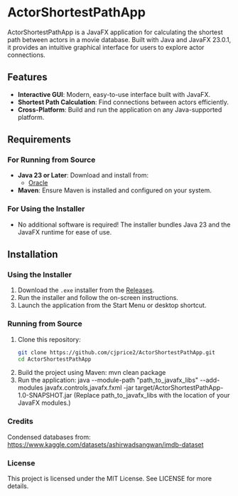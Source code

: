 # ActorShortestPathApp

ActorShortestPathApp is a JavaFX application for calculating the shortest path between actors in a movie database. Built with Java and JavaFX 23.0.1, it provides an intuitive graphical interface for users to explore actor connections.

## Features
- **Interactive GUI**: Modern, easy-to-use interface built with JavaFX.
- **Shortest Path Calculation**: Find connections between actors efficiently.
- **Cross-Platform**: Build and run the application on any Java-supported platform.

## Requirements
### For Running from Source
- **Java 23 or Later**: Download and install from:
  - [Oracle](https://www.oracle.com/java/technologies/javase-downloads.html)
- **Maven**: Ensure Maven is installed and configured on your system.

### For Using the Installer
- No additional software is required! The installer bundles Java 23 and the JavaFX runtime for ease of use.

## Installation

### Using the Installer
1. Download the `.exe` installer from the [Releases](https://github.com/cjprice2/ActorShortestPathApp/releases).
2. Run the installer and follow the on-screen instructions.
3. Launch the application from the Start Menu or desktop shortcut.

### Running from Source
1. Clone this repository:
   ```bash
   git clone https://github.com/cjprice2/ActorShortestPathApp.git
   cd ActorShortestPathApp
2. Build the project using Maven:
   mvn clean package
3. Run the application:
   java --module-path "path_to_javafx_libs" --add-modules javafx.controls,javafx.fxml -jar target/ActorShortestPathApp-1.0-SNAPSHOT.jar
   (Replace path_to_javafx_libs with the location of your JavaFX modules.)

### Credits 
Condensed databases from: https://www.kaggle.com/datasets/ashirwadsangwan/imdb-dataset

### License
This project is licensed under the MIT License. See LICENSE for more details.